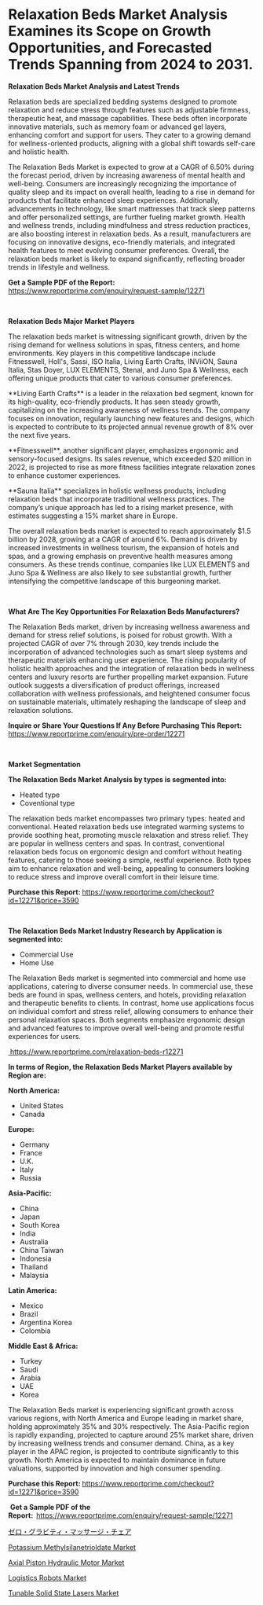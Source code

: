 <p><h1>Relaxation Beds Market Analysis Examines its Scope on Growth Opportunities, and Forecasted Trends Spanning from 2024 to 2031.</h1></p><p><strong>Relaxation Beds Market Analysis and Latest Trends</strong></p>
<p><p>Relaxation beds are specialized bedding systems designed to promote relaxation and reduce stress through features such as adjustable firmness, therapeutic heat, and massage capabilities. These beds often incorporate innovative materials, such as memory foam or advanced gel layers, enhancing comfort and support for users. They cater to a growing demand for wellness-oriented products, aligning with a global shift towards self-care and holistic health.</p><p>The Relaxation Beds Market is expected to grow at a CAGR of 6.50% during the forecast period, driven by increasing awareness of mental health and well-being. Consumers are increasingly recognizing the importance of quality sleep and its impact on overall health, leading to a rise in demand for products that facilitate enhanced sleep experiences. Additionally, advancements in technology, like smart mattresses that track sleep patterns and offer personalized settings, are further fueling market growth. Health and wellness trends, including mindfulness and stress reduction practices, are also boosting interest in relaxation beds. As a result, manufacturers are focusing on innovative designs, eco-friendly materials, and integrated health features to meet evolving consumer preferences. Overall, the relaxation beds market is likely to expand significantly, reflecting broader trends in lifestyle and wellness.</p></p>
<p><strong>Get a Sample PDF of the Report:&nbsp;</strong> <a href="https://www.reportprime.com/enquiry/request-sample/12271">https://www.reportprime.com/enquiry/request-sample/12271</a></p>
<p>&nbsp;</p>
<p><strong>Relaxation Beds Major Market Players</strong></p>
<p><p>The relaxation beds market is witnessing significant growth, driven by the rising demand for wellness solutions in spas, fitness centers, and home environments. Key players in this competitive landscape include Fitnesswell, Holl's, Sassi, ISO Italia, Living Earth Crafts, INViiON, Sauna Italia, Stas Doyer, LUX ELEMENTS, Stenal, and Juno Spa & Wellness, each offering unique products that cater to various consumer preferences.</p><p>**Living Earth Crafts** is a leader in the relaxation bed segment, known for its high-quality, eco-friendly products. It has seen steady growth, capitalizing on the increasing awareness of wellness trends. The company focuses on innovation, regularly launching new features and designs, which is expected to contribute to its projected annual revenue growth of 8% over the next five years.</p><p>**Fitnesswell**, another significant player, emphasizes ergonomic and sensory-focused designs. Its sales revenue, which exceeded $20 million in 2022, is projected to rise as more fitness facilities integrate relaxation zones to enhance customer experiences. </p><p>**Sauna Italia** specializes in holistic wellness products, including relaxation beds that incorporate traditional wellness practices. The company’s unique approach has led to a rising market presence, with estimates suggesting a 15% market share in Europe.</p><p>The overall relaxation beds market is expected to reach approximately $1.5 billion by 2028, growing at a CAGR of around 6%. Demand is driven by increased investments in wellness tourism, the expansion of hotels and spas, and a growing emphasis on preventive health measures among consumers. As these trends continue, companies like LUX ELEMENTS and Juno Spa & Wellness are also likely to see substantial growth, further intensifying the competitive landscape of this burgeoning market.</p></p>
<p>&nbsp;</p>
<p><strong>What Are The Key Opportunities For Relaxation Beds Manufacturers?</strong></p>
<p><p>The Relaxation Beds market, driven by increasing wellness awareness and demand for stress relief solutions, is poised for robust growth. With a projected CAGR of over 7% through 2030, key trends include the incorporation of advanced technologies such as smart sleep systems and therapeutic materials enhancing user experience. The rising popularity of holistic health approaches and the integration of relaxation beds in wellness centers and luxury resorts are further propelling market expansion. Future outlook suggests a diversification of product offerings, increased collaboration with wellness professionals, and heightened consumer focus on sustainable materials, ultimately reshaping the landscape of sleep and relaxation solutions.</p></p>
<p><strong>Inquire or Share Your Questions If Any Before Purchasing This Report:</strong> <a href="https://www.reportprime.com/enquiry/pre-order/12271">https://www.reportprime.com/enquiry/pre-order/12271</a></p>
<p>&nbsp;</p>
<p><strong>Market Segmentation</strong></p>
<p><strong>The Relaxation Beds Market Analysis by types is segmented into:</strong></p>
<p><ul><li>Heated type</li><li>Coventional type</li></ul></p>
<p><p>The relaxation beds market encompasses two primary types: heated and conventional. Heated relaxation beds use integrated warming systems to provide soothing heat, promoting muscle relaxation and stress relief. They are popular in wellness centers and spas. In contrast, conventional relaxation beds focus on ergonomic design and comfort without heating features, catering to those seeking a simple, restful experience. Both types aim to enhance relaxation and well-being, appealing to consumers looking to reduce stress and improve overall comfort in their leisure time.</p></p>
<p><strong>Purchase this Report:&nbsp;</strong><a href="https://www.reportprime.com/checkout?id=12271&price=3590">https://www.reportprime.com/checkout?id=12271&price=3590</a></p>
<p>&nbsp;</p>
<p><strong>The Relaxation Beds Market Industry Research by Application is segmented into:</strong></p>
<p><ul><li>Commercial Use</li><li>Home Use</li></ul></p>
<p><p>The Relaxation Beds market is segmented into commercial and home use applications, catering to diverse consumer needs. In commercial use, these beds are found in spas, wellness centers, and hotels, providing relaxation and therapeutic benefits to clients. In contrast, home use applications focus on individual comfort and stress relief, allowing consumers to enhance their personal relaxation spaces. Both segments emphasize ergonomic design and advanced features to improve overall well-being and promote restful experiences for users.</p></p>
<p><a href="https://www.reportprime.com/relaxation-beds-r12271">&nbsp;https://www.reportprime.com/relaxation-beds-r12271</a></p>
<p><strong>In terms of Region, the Relaxation Beds Market Players available by Region are:</strong></p>
<p>
    <p> <strong> North America: </strong>
        <ul>
            <li>United States</li>
            <li>Canada</li>
        </ul>
        </p> 
    <p> <strong> Europe: </strong>
        <ul>
            <li>Germany</li>
            <li>France</li>
            <li>U.K.</li>
            <li>Italy</li>
            <li>Russia</li>
        </ul>
        </p> 
    <p> <strong> Asia-Pacific: </strong>
        <ul>
            <li>China</li>
            <li>Japan</li>
            <li>South Korea</li>
            <li>India</li>
            <li>Australia</li>
            <li>China Taiwan</li>
            <li>Indonesia</li>
            <li>Thailand</li>
            <li>Malaysia</li>
        </ul>
        </p> 
    <p> <strong> Latin America: </strong>
        <ul>
            <li>Mexico</li>
            <li>Brazil</li>
            <li>Argentina Korea</li>
            <li>Colombia</li>
        </ul>
        </p> 
    <p> <strong> Middle East & Africa: </strong>
        <ul>
            <li>Turkey</li>
            <li>Saudi</li>
            <li>Arabia</li>
            <li>UAE</li>
            <li>Korea</li>
        </ul>
    </p>
    </p>
<p><p>The Relaxation Beds market is experiencing significant growth across various regions, with North America and Europe leading in market share, holding approximately 35% and 30% respectively. The Asia-Pacific region is rapidly expanding, projected to capture around 25% market share, driven by increasing wellness trends and consumer demand. China, as a key player in the APAC region, is projected to contribute significantly to this growth. North America is expected to maintain dominance in future valuations, supported by innovation and high consumer spending.</p></p>
<p><strong>Purchase this Report: </strong><a href="https://www.reportprime.com/checkout?id=12271&price=3590">https://www.reportprime.com/checkout?id=12271&price=3590</a></p>
<p>&nbsp;<strong>Get a Sample PDF of the Report:&nbsp;&nbsp;</strong><a href="https://www.reportprime.com/enquiry/request-sample/12271">https://www.reportprime.com/enquiry/request-sample/12271</a></p>
<p><strong></strong></p>
<p><p><a href="https://medium.com/@vivakuvalis2005/%E3%82%BC%E3%83%AD%E3%82%B0%E3%83%A9%E3%83%93%E3%83%86%E3%82%A3%E3%83%9E%E3%83%83%E3%82%B5%E3%83%BC%E3%82%B8%E3%83%81%E3%82%A7%E3%82%A2%E5%B8%82%E5%A0%B4%E3%81%AE%E5%B1%95%E6%9C%9B-%E5%AE%8C%E5%85%A8%E3%81%AA%E6%A5%AD%E7%95%8C%E5%88%86%E6%9E%90-2024%E5%B9%B4%E3%81%8B%E3%82%892031%E5%B9%B4-c05b0789c657">ゼロ・グラビティ・マッサージ・チェア</a></p><p><a href="https://issuu.com/reportprime-2/docs/potassium-methylsilanetrioldate-mar_a208673b89937c">Potassium Methylsilanetrioldate Market</a></p><p><a href="https://medium.com/@colin.dunca43545/axial-piston-hydraulic-motor-market-a-global-and-regional-analysis-focus-on-region-07ca88ae2af2">Axial Piston Hydraulic Motor Market</a></p><p><a href="https://medium.com/@oliver.rampling568768/logistics-robots-market-forecast-global-market-trends-and-analysis-from-2024-to-2031-covered-in-7651cb9a5068">Logistics Robots Market</a></p><p><a href="https://www.linkedin.com/pulse/tunable-solid-state-lasers-market-size-segmentation-2jspe?trackingId=oETaPPevTZasWQMZ4AsCzw%3D%3D">Tunable Solid State Lasers Market</a></p></p>